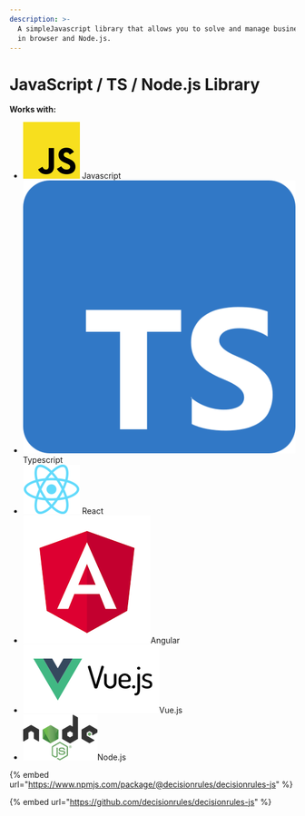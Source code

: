 ```yaml
---
description: >-
  A simpleJavascript library that allows you to solve and manage business rules
  in browser and Node.js.
---
```


# JavaScript / TS / Node.js Library

**Works with:**

* <img src="../../.gitbook/assets/rsz_480px-unofficial_javascript_logo_2svg.png" alt="" data-size="line"> Javascript&#x20;
* <img src="../../.gitbook/assets/Typescript_logo_2020.svg.png" alt="" data-size="line"> Typescript
* <img src="../../.gitbook/assets/1200px-React.svg (1).png" alt="" data-size="line"> React
* <img src="../../.gitbook/assets/download.png" alt="" data-size="line">Angular
* <img src="../../.gitbook/assets/vuejs-ar21 (1).svg" alt="" data-size="line">Vue.js
* <img src="../../.gitbook/assets/1280px-Node.js_logo.svg.png" alt="" data-size="line">Node.js

{% embed url="https://www.npmjs.com/package/@decisionrules/decisionrules-js" %}

{% embed url="https://github.com/decisionrules/decisionrules-js" %}
